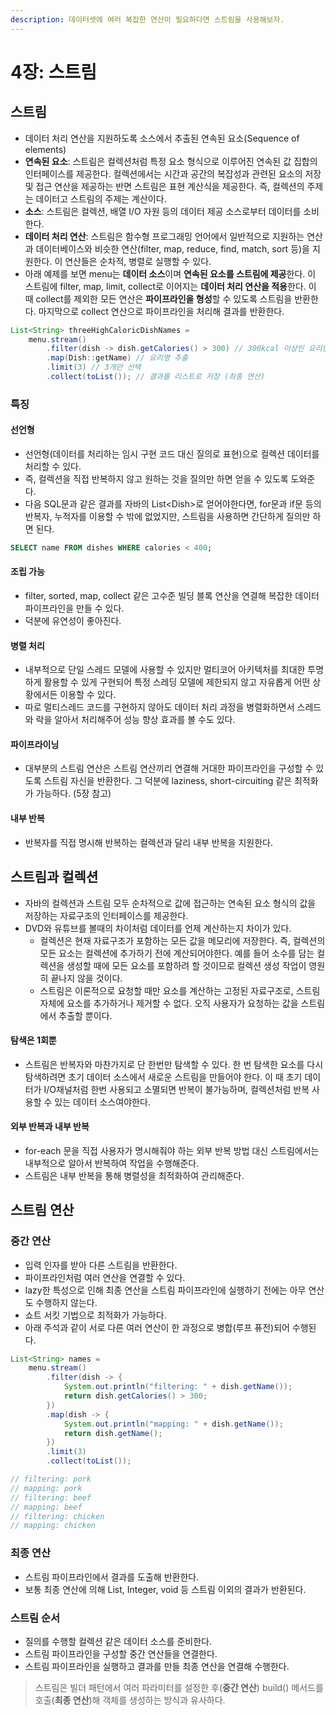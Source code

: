 ```yaml
---
description: 데이터셋에 여러 복잡한 연산이 필요하다면 스트림을 사용해보자.
---
```


# 4장: 스트림

## 스트림

* 데이터 처리 연산을 지원하도록 소스에서 추출된 연속된 요소(Sequence of elements)
* **연속된 요소**: 스트림은 컬렉션처럼 특정 요소 형식으로 이루어진 연속된 값 집합의 인터페이스를 제공한다. 컬렉션에서는 시간과 공간의 복잡성과 관련된 요소의 저장 및 접근 연산을 제공하는 반면 스트림은 표현 계산식을 제공한다. 즉, 컬렉션의 주제는 데이터고 스트림의 주제는 계산이다.
* **소스**: 스트림은 컬렉션, 배열 I/O 자원 등의 데이터 제공 소스로부터 데이터를 소비한다.
* **데이터 처리 연산**: 스트림은 함수형 프로그래밍 언어에서 일반적으로 지원하는 연산과 데이터베이스와 비슷한 연산(filter, map, reduce, find, match, sort 등)을 지원한다. 이 연산들은 순차적, 병렬로 실행할 수 있다.
* 아래 예제를 보면 menu는 **데이터 소스**이며 **연속된 요소를 스트림에 제공**한다. 이 스트림에 filter, map, limit, collect로 이어지는 **데이터 처리 연산을 적용**한다. 이 때 collect를 제외한 모든 연산은 **파이프라인을 형성**할 수 있도록 스트림을 반환한다. 마지막으로 collect 연산으로 파이프라인을 처리해 결과를 반환한다.

```java
List<String> threeHighCaloricDishNames = 
	menu.stream()
		.filter(dish -> dish.getCalories() > 300) // 300kcal 이상인 요리만 필터링
		.map(Dish::getName) // 요리명 추출
		.limit(3) // 3개만 선택
		.collect(toList()); // 결과를 리스트로 저장 (최종 연산)
```

### 특징

#### 선언형

* 선언형(데이터를 처리하는 임시 구현 코드 대신 질의로 표현)으로 컬렉션 데이터를 처리할 수 있다.
* 즉, 컬렉션을 직접 반복하지 않고 원하는 것을 질의만 하면 얻을 수 있도록 도와준다.
* 다음 SQL문과 같은 결과를 자바의 List\<Dish>로 얻어야한다면, for문과 if문 등의 반복자, 누적자를 이용할 수 밖에 없었지만, 스트림을 사용하면 간단하게 질의만 하면 된다.

```sql
SELECT name FROM dishes WHERE calories < 400;
```

#### 조립 가능

* filter, sorted, map, collect 같은 고수준 빌딩 블록 연산을 연결해 복잡한 데이터 파이프라인을 만들 수 있다.
* 덕분에 유연성이 좋아진다.

#### 병렬 처리

* 내부적으로 단일 스레드 모델에 사용할 수 있지만 멀티코어 아키텍처를 최대한 투명하게 활용할 수 있게 구현되어 특정 스레딩 모델에 제한되지 않고 자유롭게 어떤 상황에서든 이용할 수 있다.
* 따로 멀티스레드 코드를 구현하지 않아도 데이터 처리 과정을 병렬화하면서 스레드와 락을 알아서 처리해주어 성능 향상 효과를 볼 수도 있다.

#### **파이프라이닝**

* 대부분의 스트림 연산은 스트림 연산끼리 연결해 거대한 파이프라인을 구성할 수 있도록 스트림 자신을 반환한다. 그 덕분에 laziness, short-circuiting 같은 최적화가 가능하다. (5장 참고)

#### **내부 반복**

* 반복자를 직접 명시해 반복하는 컬렉션과 달리 내부 반복을 지원한다.

## 스트림과 컬렉션

* 자바의 컬렉션과 스트림 모두 순차적으로 값에 접근하는 연속된 요소 형식의 값을 저장하는 자료구조의 인터페이스를 제공한다.
* DVD와 유튜브를 볼때의 차이처럼 데이터를 언제 계산하는지 차이가 있다.
  * 컬렉션은 현재 자료구조가 포함하는 모든 값을 메모리에 저장한다. 즉, 컬렉션의 모든 요소는 컬렉션에 추가하기 전에 계산되어야한다. 예를 들어 소수를 담는 컬렉션을 생성할 때에 모든 요소를 포함하려 할 것이므로 컬렉션 생성 작업이 영원히 끝나지 않을 것이다.
  * 스트림은 이론적으로 요청할 때만 요소를 계산하는 고정된 자료구조로, 스트림 자체에 요소를 추가하거나 제거할 수 없다. 오직 사용자가 요청하는 값을 스트림에서 추출할 뿐이다.

#### 탐색은 1회뿐

* 스트림은 반복자와 마찬가지로 단 한번만 탐색할 수 있다. 한 번 탐색한 요소를 다시 탐색하려면 초기 데이터 소스에서 새로운 스트림을 만들어야 한다. 이 때 초기 데이터가 I/O채널처럼 한번 사용되고 소멸되면 반복이 불가능하며, 컬렉션처럼 반복 사용할 수 있는 데이터 소스여야한다.

#### 외부 반복과 내부 반복

* for-each 문을 직접 사용자가 명시해줘야 하는 외부 반복 방법 대신 스트림에서는 내부적으로 알아서 반복하여 작업을 수행해준다.
* 스트림은 내부 반복을 통해 병렬성을 최적화하여 관리해준다.

## 스트림 연산

### 중간 연산

* 입력 인자를 받아 다른 스트림을 반환한다.
* 파이프라인처럼 여러 연산을 연결할 수 있다.
* lazy한 특성으로 인해 최종 연산을 스트림 파이프라인에 실행하기 전에는 아무 연산도 수행하지 않는다.
* 쇼트 서킷 기법으로 최적화가 가능하다.
* 아래 주석과 같이 서로 다른 여러 연산이 한 과정으로 병합(루프 퓨전)되어 수행된다.

```java
List<String> names =
    menu.stream()
        .filter(dish -> {
            System.out.println("filtering: " + dish.getName());
            return dish.getCalories() > 300;
        })
        .map(dish -> {
            System.out.println("mapping: " + dish.getName());
            return dish.getName();
        })
        .limit(3)
        .collect(toList());

// filtering: pork
// mapping: pork
// filtering: beef
// mapping: beef
// filtering: chicken
// mapping: chicken
```

### 최종 연산

* 스트림 파이프라인에서 결과를 도출해 반환한다.
* 보통 최종 연산에 의해 List, Integer, void 등 스트림 이외의 결과가 반환된다.

### 스트림 순서

* 질의를 수행할 컬렉션 같은 데이터 소스를 준비한다.
* 스트림 파이프라인을 구성할 중간 연산들을 연결한다.
* 스트림 파이프라인을 실행하고 결과를 만들 최종 연산을 연결해 수행한다.

> 스트림은 빌더 패턴에서 여러 파라미터를 설정한 후(**중간 연산**) build() 메서드를 호출(**최종 연산**)해 객체를 생성하는 방식과 유사하다.
